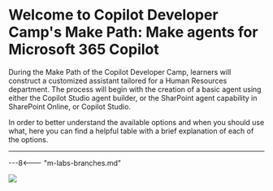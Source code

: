 
# Welcome to Copilot Developer Camp's Make Path: Make agents for Microsoft 365 Copilot

During the Make Path of the Copilot Developer Camp, learners will construct a customized assistant tailored for a Human Resources department. The process will begin with the creation of a basic agent using either the Copilot Studio agent builder, or the SharPoint agent capability in SharePoint Online, or Copilot Studio.

In order to better understand the available options and when you should use what, here you can find a helpful table with a brief explanation of each of the options.

<hr />

---8<--- "m-labs-branches.md"

<img src="https://pnptelemetry.azurewebsites.net/copilot-camp/make/index" />